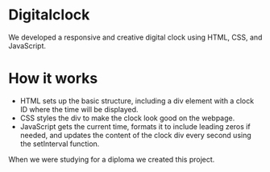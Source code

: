 # Digitalclock

We developed a responsive and creative digital clock using  HTML, CSS, and JavaScript.

# How it works
* HTML sets up the basic structure, including a div element with a clock ID where the time will be displayed.
* CSS styles the div to make the clock look good on the webpage.
* JavaScript gets the current time, formats it to include leading zeros if needed, and updates the content of the clock div every second using the setInterval function.
  
When we were studying for a diploma we created this project.
